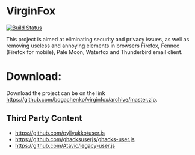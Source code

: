 <!--
This file is part of the VirginFox project,
Copyright (c) 2018 Bogachenko Vyacheslav

VirginFox is a free project: you can distribute it and/or modify
it in accordance with the MIT license published by the Massachusetts Institute of Technology.

The VirginFox project is distributed in the hope that it will be useful,
and is provided "AS IS", WITHOUT ANY WARRANTY, EXPRESSLY EXPRESSED OR IMPLIED.
WE ARE NOT RESPONSIBLE FOR ANY DAMAGES DUE TO THE USE OF THIS PROJECT OR ITS PARTS.
For more information, see the MIT license.

Author: Bogachenko Vyacheslav <https://github.com/bogachenko>
Email: bogachenkove@gmail.com
Github: https://github.com/bogachenko/virginfox/
Last modified: December 6, 2018
License: MIT <https://github.com/bogachenko/virginfox/blob/master/LICENSE.md>
Problem reports: https://github.com/bogachenko/virginfox/issues
Title: README.md
URL: https://github.com/bogachenko/virginfox/blob/master/README.md

Download the entire VirginFox project at https://github.com/bogachenko/virginfox/archive/master.zip -->

# VirginFox
[![Build Status](https://travis-ci.org/bogachenko/virginfox.svg?branch=master)](https://travis-ci.org/bogachenko/virginfox)

This project is aimed at eliminating security and privacy issues, as well as removing useless and annoying elements in browsers Firefox, Fennec (Firefox for mobile), Pale Moon, Waterfox and Thunderbird email client.

# Download:
Download the project can be on the link <https://github.com/bogachenko/virginfox/archive/master.zip>.

## Third Party Content
* <https://github.com/pyllyukko/user.js>
* <https://github.com/ghacksuserjs/ghacks-user.js>
* <https://github.com/Atavic/legacy-user.js>